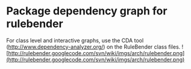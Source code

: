 # Package dependency graph for rulebender #
For class level and interactive graphs, use the CDA tool (http://www.dependency-analyzer.org/) on the RuleBender class files.
![http://rulebender.googlecode.com/svn/wiki/imgs/arch/rulebender.png](http://rulebender.googlecode.com/svn/wiki/imgs/arch/rulebender.png)